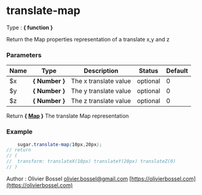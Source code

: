 # translate-map

<!-- @namespace: sugar.scss.function.translate-map -->

Type : **{ function }**


Return the Map properties representation of a translate x,y and z



### Parameters
Name  |  Type  |  Description  |  Status  |  Default
------------  |  ------------  |  ------------  |  ------------  |  ------------
$x  |  **{ Number }**  |  The x translate value  |  optional  |  0
$y  |  **{ Number }**  |  The y translate value  |  optional  |  0
$z  |  **{ Number }**  |  The z translate value  |  optional  |  0

Return **{ [Map](http://www.sass-lang.com/documentation/file.SASS_REFERENCE.html#maps) }** The translate Map representation

### Example
```scss
	sugar.translate-map(10px,20px);
// return
// (
// 	transform: translateX(10px) translateY(20px) translateZ(0)
// )
```
Author : Olivier Bossel [olivier.bossel@gmail.com](mailto:olivier.bossel@gmail.com) [https://olivierbossel.com](https://olivierbossel.com)